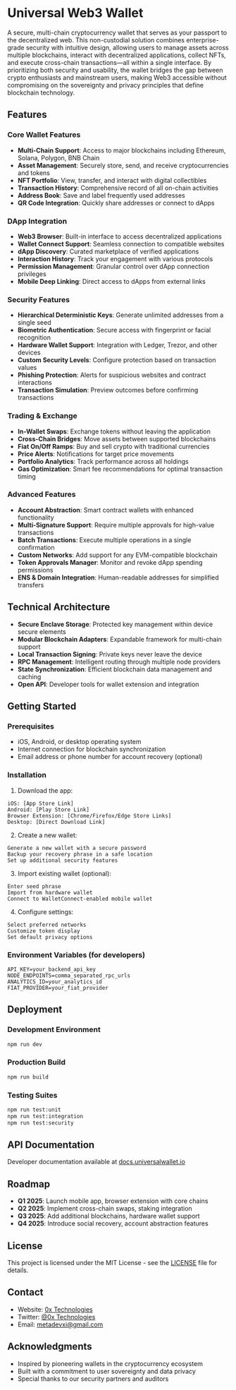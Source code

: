 # Universal Web3 Wallet

A secure, multi-chain cryptocurrency wallet that serves as your passport to the decentralized web. This non-custodial solution combines enterprise-grade security with intuitive design, allowing users to manage assets across multiple blockchains, interact with decentralized applications, collect NFTs, and execute cross-chain transactions—all within a single interface. By prioritizing both security and usability, the wallet bridges the gap between crypto enthusiasts and mainstream users, making Web3 accessible without compromising on the sovereignty and privacy principles that define blockchain technology.

## Features

### Core Wallet Features
- **Multi-Chain Support**: Access to major blockchains including Ethereum, Solana, Polygon, BNB Chain
- **Asset Management**: Securely store, send, and receive cryptocurrencies and tokens
- **NFT Portfolio**: View, transfer, and interact with digital collectibles
- **Transaction History**: Comprehensive record of all on-chain activities
- **Address Book**: Save and label frequently used addresses
- **QR Code Integration**: Quickly share addresses or connect to dApps

### DApp Integration
- **Web3 Browser**: Built-in interface to access decentralized applications
- **Wallet Connect Support**: Seamless connection to compatible websites
- **dApp Discovery**: Curated marketplace of verified applications
- **Interaction History**: Track your engagement with various protocols
- **Permission Management**: Granular control over dApp connection privileges
- **Mobile Deep Linking**: Direct access to dApps from external links

### Security Features
- **Hierarchical Deterministic Keys**: Generate unlimited addresses from a single seed
- **Biometric Authentication**: Secure access with fingerprint or facial recognition
- **Hardware Wallet Support**: Integration with Ledger, Trezor, and other devices
- **Custom Security Levels**: Configure protection based on transaction values
- **Phishing Protection**: Alerts for suspicious websites and contract interactions
- **Transaction Simulation**: Preview outcomes before confirming transactions

### Trading & Exchange
- **In-Wallet Swaps**: Exchange tokens without leaving the application
- **Cross-Chain Bridges**: Move assets between supported blockchains
- **Fiat On/Off Ramps**: Buy and sell crypto with traditional currencies
- **Price Alerts**: Notifications for target price movements
- **Portfolio Analytics**: Track performance across all holdings
- **Gas Optimization**: Smart fee recommendations for optimal transaction timing

### Advanced Features
- **Account Abstraction**: Smart contract wallets with enhanced functionality
- **Multi-Signature Support**: Require multiple approvals for high-value transactions
- **Batch Transactions**: Execute multiple operations in a single confirmation
- **Custom Networks**: Add support for any EVM-compatible blockchain
- **Token Approvals Manager**: Monitor and revoke dApp spending permissions
- **ENS & Domain Integration**: Human-readable addresses for simplified transfers

## Technical Architecture

- **Secure Enclave Storage**: Protected key management within device secure elements
- **Modular Blockchain Adapters**: Expandable framework for multi-chain support
- **Local Transaction Signing**: Private keys never leave the device
- **RPC Management**: Intelligent routing through multiple node providers
- **State Synchronization**: Efficient blockchain data management and caching
- **Open API**: Developer tools for wallet extension and integration

## Getting Started

### Prerequisites
- iOS, Android, or desktop operating system
- Internet connection for blockchain synchronization
- Email address or phone number for account recovery (optional)

### Installation

1. Download the app:
```
iOS: [App Store Link]
Android: [Play Store Link]
Browser Extension: [Chrome/Firefox/Edge Store Links]
Desktop: [Direct Download Link]
```

2. Create a new wallet:
```
Generate a new wallet with a secure password
Backup your recovery phrase in a safe location
Set up additional security features
```

3. Import existing wallet (optional):
```
Enter seed phrase
Import from hardware wallet
Connect to WalletConnect-enabled mobile wallet
```

4. Configure settings:
```
Select preferred networks
Customize token display
Set default privacy options
```

### Environment Variables (for developers)

```
API_KEY=your_backend_api_key
NODE_ENDPOINTS=comma_separated_rpc_urls
ANALYTICS_ID=your_analytics_id
FIAT_PROVIDER=your_fiat_provider
```

## Deployment

### Development Environment
```bash
npm run dev
```

### Production Build
```bash
npm run build
```

### Testing Suites
```bash
npm run test:unit
npm run test:integration
npm run test:security
```

## API Documentation

Developer documentation available at [docs.universalwallet.io](https://docs.universalwallet.io)

## Roadmap

- **Q1 2025**: Launch mobile app, browser extension with core chains
- **Q2 2025**: Implement cross-chain swaps, staking integration
- **Q3 2025**: Add additional blockchains, hardware wallet support
- **Q4 2025**: Introduce social recovery, account abstraction features

## License

This project is licensed under the MIT License - see the [LICENSE](LICENSE) file for details.

## Contact

- Website: [0x Technologies](https://0xtech.guru)
- Twitter: [@0x Technologies](https://twitter.com/0xtech.guru)
- Email: metadevxi@gmail.com

## Acknowledgments

- Inspired by pioneering wallets in the cryptocurrency ecosystem
- Built with a commitment to user sovereignty and data privacy
- Special thanks to our security partners and auditors
